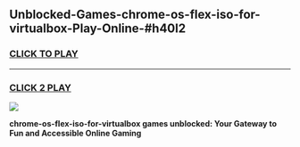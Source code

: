
## Unblocked-Games-chrome-os-flex-iso-for-virtualbox-Play-Online-#h40l2
<h3>
<a href="https://premium.freeplayer.one?title=chrome-os-flex-iso-for-virtualbox&ref=24F">CLICK TO PLAY</a></h3>
<hr>

<h3>
<a href="https://premium.freeplayer.one?title=chrome-os-flex-iso-for-virtualbox&ref=24F">CLICK 2 PLAY</a>
  
</h3>

<a href="https://premium.freeplayer.one?title=chrome-os-flex-iso-for-virtualbox&ref=24F/"><img src="https://clearcache.store/games.png"></a>


**chrome-os-flex-iso-for-virtualbox games unblocked: Your Gateway to Fun and Accessible Online Gaming**
